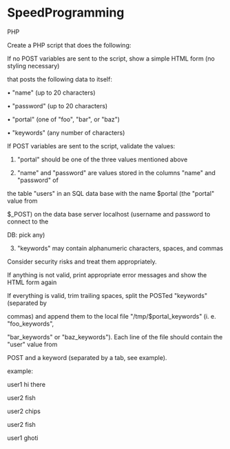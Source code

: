 # SpeedProgramming
PHP

Create a PHP script that does the following:

If no POST variables are sent to the script, show a simple HTML form (no styling necessary)

that posts the following data to itself:

• "name" (up to 20 characters)

• "password" (up to 20 characters)

• "portal" (one of "foo", "bar", or "baz")

• "keywords" (any number of characters)

If POST variables are sent to the script, validate the values:

1. "portal" should be one of the three values mentioned above

2. "name" and "password" are values stored in the columns "name" and "password" of

the table "users" in an SQL data base with the name $portal (the "portal" value from

$_POST) on the data base server localhost (username and password to connect to the

DB: pick any)

3. "keywords" may contain alphanumeric characters, spaces, and commas

Consider security risks and treat them appropriately.

If anything is not valid, print appropriate error messages and show the HTML form again

If everything is valid, trim trailing spaces, split the POSTed "keywords" (separated by

commas) and append them to the local file "/tmp/$portal_keywords" (i. e. "foo_keywords",

"bar_keywords" or "baz_keywords"). Each line of the file should contain the "user" value from

POST and a keyword (separated by a tab, see example).

example:

user1 hi there

user2 fish

user2 chips

user2 fish

user1 ghoti
